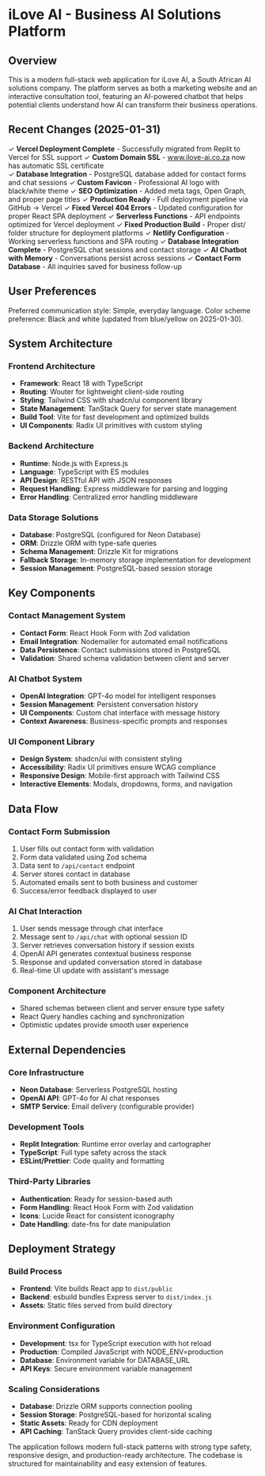 # iLove AI - Business AI Solutions Platform

## Overview

This is a modern full-stack web application for iLove AI, a South African AI solutions company. The platform serves as both a marketing website and an interactive consultation tool, featuring an AI-powered chatbot that helps potential clients understand how AI can transform their business operations.

## Recent Changes (2025-01-31)

✓ **Vercel Deployment Complete** - Successfully migrated from Replit to Vercel for SSL support
✓ **Custom Domain SSL** - www.ilove-ai.co.za now has automatic SSL certificate  
✓ **Database Integration** - PostgreSQL database added for contact forms and chat sessions
✓ **Custom Favicon** - Professional AI logo with black/white theme
✓ **SEO Optimization** - Added meta tags, Open Graph, and proper page titles
✓ **Production Ready** - Full deployment pipeline via GitHub → Vercel
✓ **Fixed Vercel 404 Errors** - Updated configuration for proper React SPA deployment
✓ **Serverless Functions** - API endpoints optimized for Vercel deployment
✓ **Fixed Production Build** - Proper dist/ folder structure for deployment platforms
✓ **Netlify Configuration** - Working serverless functions and SPA routing
✓ **Database Integration Complete** - PostgreSQL chat sessions and contact storage
✓ **AI Chatbot with Memory** - Conversations persist across sessions
✓ **Contact Form Database** - All inquiries saved for business follow-up

## User Preferences

Preferred communication style: Simple, everyday language.
Color scheme preference: Black and white (updated from blue/yellow on 2025-01-30).

## System Architecture

### Frontend Architecture
- **Framework**: React 18 with TypeScript
- **Routing**: Wouter for lightweight client-side routing
- **Styling**: Tailwind CSS with shadcn/ui component library
- **State Management**: TanStack Query for server state management
- **Build Tool**: Vite for fast development and optimized builds
- **UI Components**: Radix UI primitives with custom styling

### Backend Architecture
- **Runtime**: Node.js with Express.js
- **Language**: TypeScript with ES modules
- **API Design**: RESTful API with JSON responses
- **Request Handling**: Express middleware for parsing and logging
- **Error Handling**: Centralized error handling middleware

### Data Storage Solutions
- **Database**: PostgreSQL (configured for Neon Database)
- **ORM**: Drizzle ORM with type-safe queries
- **Schema Management**: Drizzle Kit for migrations
- **Fallback Storage**: In-memory storage implementation for development
- **Session Management**: PostgreSQL-based session storage

## Key Components

### Contact Management System
- **Contact Form**: React Hook Form with Zod validation
- **Email Integration**: Nodemailer for automated email notifications
- **Data Persistence**: Contact submissions stored in PostgreSQL
- **Validation**: Shared schema validation between client and server

### AI Chatbot System
- **OpenAI Integration**: GPT-4o model for intelligent responses
- **Session Management**: Persistent conversation history
- **UI Components**: Custom chat interface with message history
- **Context Awareness**: Business-specific prompts and responses

### UI Component Library
- **Design System**: shadcn/ui with consistent styling
- **Accessibility**: Radix UI primitives ensure WCAG compliance
- **Responsive Design**: Mobile-first approach with Tailwind CSS
- **Interactive Elements**: Modals, dropdowns, forms, and navigation

## Data Flow

### Contact Form Submission
1. User fills out contact form with validation
2. Form data validated using Zod schema
3. Data sent to `/api/contact` endpoint
4. Server stores contact in database
5. Automated emails sent to both business and customer
6. Success/error feedback displayed to user

### AI Chat Interaction
1. User sends message through chat interface
2. Message sent to `/api/chat` with optional session ID
3. Server retrieves conversation history if session exists
4. OpenAI API generates contextual business response
5. Response and updated conversation stored in database
6. Real-time UI update with assistant's message

### Component Architecture
- Shared schemas between client and server ensure type safety
- React Query handles caching and synchronization
- Optimistic updates provide smooth user experience

## External Dependencies

### Core Infrastructure
- **Neon Database**: Serverless PostgreSQL hosting
- **OpenAI API**: GPT-4o for AI chat responses
- **SMTP Service**: Email delivery (configurable provider)

### Development Tools
- **Replit Integration**: Runtime error overlay and cartographer
- **TypeScript**: Full type safety across the stack
- **ESLint/Prettier**: Code quality and formatting

### Third-Party Libraries
- **Authentication**: Ready for session-based auth
- **Form Handling**: React Hook Form with Zod validation
- **Icons**: Lucide React for consistent iconography
- **Date Handling**: date-fns for date manipulation

## Deployment Strategy

### Build Process
- **Frontend**: Vite builds React app to `dist/public`
- **Backend**: esbuild bundles Express server to `dist/index.js`
- **Assets**: Static files served from build directory

### Environment Configuration
- **Development**: tsx for TypeScript execution with hot reload
- **Production**: Compiled JavaScript with NODE_ENV=production
- **Database**: Environment variable for DATABASE_URL
- **API Keys**: Secure environment variable management

### Scaling Considerations
- **Database**: Drizzle ORM supports connection pooling
- **Session Storage**: PostgreSQL-based for horizontal scaling
- **Static Assets**: Ready for CDN deployment
- **API Caching**: TanStack Query provides client-side caching

The application follows modern full-stack patterns with strong type safety, responsive design, and production-ready architecture. The codebase is structured for maintainability and easy extension of features.